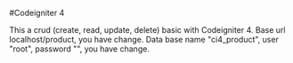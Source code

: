 #Codeigniter 4

This a crud (create, read, update, delete) basic with Codeigniter 4.
Base url localhost/product, you have change.
Data base name "ci4_product", user "root", password "", you have change.
